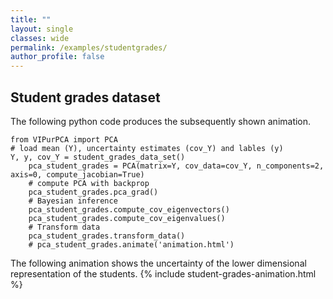 ```yaml
---
title: ""
layout: single
classes: wide
permalink: /examples/studentgrades/
author_profile: false
---
```


## Student grades dataset

The following python code produces the subsequently shown animation.

```{python}
from VIPurPCA import PCA
# load mean (Y), uncertainty estimates (cov_Y) and lables (y)
Y, y, cov_Y = student_grades_data_set()
    pca_student_grades = PCA(matrix=Y, cov_data=cov_Y, n_components=2, axis=0, compute_jacobian=True)
    # compute PCA with backprop
    pca_student_grades.pca_grad()
    # Bayesian inference
    pca_student_grades.compute_cov_eigenvectors()
    pca_student_grades.compute_cov_eigenvalues()
    # Transform data 
    pca_student_grades.transform_data()
    # pca_student_grades.animate('animation.html')
```


The following animation shows the uncertainty of the lower dimensional representation of the students.
{% include student-grades-animation.html %}
